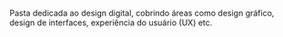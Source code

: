 Pasta dedicada ao design digital, cobrindo áreas como design gráfico, design de interfaces,
experiência do usuário (UX) etc.
